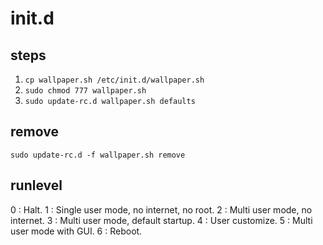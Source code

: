 # init.d

## steps

1. ```cp wallpaper.sh /etc/init.d/wallpaper.sh```
2. ```sudo chmod 777 wallpaper.sh```
3. ```sudo update-rc.d wallpaper.sh defaults```

## remove

```sudo update-rc.d -f wallpaper.sh remove```

## runlevel

0   : Halt.
1   : Single user mode, no internet, no root.
2   : Multi user mode, no internet.
3   : Multi user mode, default startup.
4   : User customize.
5   : Multi user mode with GUI.
6   : Reboot.